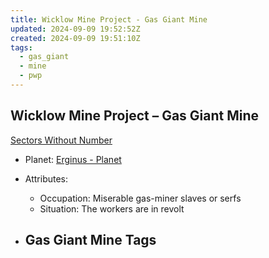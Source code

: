 ```yaml
---
title: Wicklow Mine Project - Gas Giant Mine
updated: 2024-09-09 19:52:52Z
created: 2024-09-09 19:51:10Z
tags:
  - gas_giant
  - mine
  - pwp
---
```


## Wicklow Mine Project &ndash; Gas Giant Mine

[Sectors Without Number](https://sectorswithoutnumber.com/sector/bfDcBzTtgpeyLUfwzjio/gasGiantMine/PJb8kCN9qRThGPNTZzVW)

- Planet: [Erginus - Planet](../../../Gaming/StarsWithoutNumber/PiratesWithoutPlunder/Erginus%20-%20Planet.md)

- Attributes:
   -   Occupation: Miserable gas-miner slaves or serfs
   -   Situation: The workers are in revolt

- Gas Giant Mine Tags
	-  
